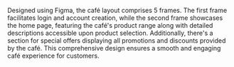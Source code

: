 Designed using Figma, the café layout comprises 5 frames. The first frame facilitates login and account creation,
while the second frame showcases the home page, featuring the café's product range along with detailed descriptions accessible upon product selection.
Additionally, there's a section for special offers displaying all promotions and discounts provided by the café.
This comprehensive design ensures a smooth and engaging café experience for customers.
